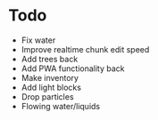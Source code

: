 # Todo
- Fix water
- Improve realtime chunk edit speed
- Add trees back
- Add PWA functionality back
- Make inventory
- Add light blocks
- Drop particles
- Flowing water/liquids